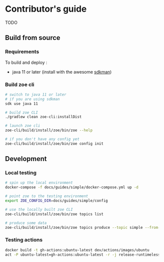 # Contributor's guide

TODO

## Build from source

### Requirements
To build and deploy :
- java 11 or later (install with the awesome [sdkman](https://sdkman.io/)) 

### Build zoe cli

```bash
# switch to java 11 or later
# if you are using sdkman
sdk use java 11

# build zoe CLI
./gradlew clean zoe-cli:installDist

# launch zoe cli
zoe-cli/build/install/zoe/bin/zoe --help

# if you don't have any config yet
zoe-cli/build/install/zoe/bin/zoe config init
```

## Development

### Local testing

```bash
# spin up the local environment
docker-compose -f docs/guides/simple/docker-compose.yml up -d

# point zoe to the testing environment
export ZOE_CONFIG_DIR=docs/guides/simple/config

# use the locally built zoe CLI
zoe-cli/build/install/zoe/bin/zoe topics list

# produce some data
zoe-cli/build/install/zoe/bin/zoe topics produce --topic simple --from-file docs/guides/simple/data.json
```

### Testing actions
```bash
docker build -t gh-actions:ubuntu-latest dev/actions/images/ubuntu
act -P ubuntu-latest=gh-actions:ubuntu-latest -r -j release-runtimeless -e dev/actions/payloads/release.json release
```
